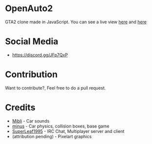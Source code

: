 # OpenAuto2
GTA2 clone made in JavaScript. You can see a live view [here](https://superleaf1995.github.io/OpenAuto2/car.html) and [here](https://superleaf1995.github.io/OpenAuto2/)

# Social Media
* https://discord.gg/JFp7QxP

# Contribution
Want to contribute?, Feel free to do a pull request.

# Credits
* [Mibli](https://www.youtube.com/channel/UCa54-UgPZkrYNVFrV3B8MPQ?view_as=subscriber) - Car sounds
* [minus](https://github.com/minusyt23) - Car physics, collision boxes, base game
* [SuperLeaf1995](https://github.com/SuperLeaf1995) - IRC Chat, Multiplayer server and client
* (attribution pending) - Pixelart graphics
